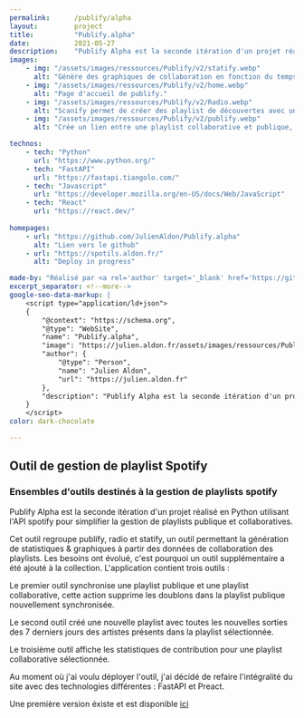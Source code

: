 ```yaml
---
permalink:      /publify/alpha
layout:         project
title:          "Publify.alpha"
date:           2021-05-27
description:    "Publify Alpha est la seconde itération d'un projet réalisé en Python utilisant l'API spotify pour simplifier la gestion de playlists publique et collaboratives. Cet outil regroupe publify, radio et statify, un outil permettant la génération de stats & graphiques à partir des données de collaboration des playlists. Les besoins ont évolué, c'est pourquoi un outil supplémentaire a été ajouté à la collection."
images:
    - img: "/assets/images/ressources/Publify/v2/statify.webp"
      alt: "Génère des graphiques de collaboration en fonction du temps pour les playlists collaboratives."
    - img: "/assets/images/ressources/Publify/v2/home.webp"
      alt: "Page d'accueil de publify."
    - img: "/assets/images/ressources/Publify/v2/Radio.webp"
      alt: "Scanify permet de créer des playlist de découvertes avec une playlist donnée."
    - img: "/assets/images/ressources/Publify/v2/publify.webp"
      alt: "Crée un lien entre une playlist collaborative et publique, Le lien apparait dans la liste, on peut synchroniser les playlists."

technos:
    - tech: "Python"
      url: "https://www.python.org/"
    - tech: "FastAPI"
      url: "https://fastapi.tiangolo.com/"
    - tech: "Javascript"
      url: "https://developer.mozilla.org/en-US/docs/Web/JavaScript"
    - tech: "React"
      url: "https://react.dev/"
      
homepages:
    - url: "https://github.com/JulienAldon/Publify.alpha"
      alt: "Lien vers le github"
    - url: "https://spotils.aldon.fr/"
      alt: "Deploy in progress"

made-by: "Réalisé par <a rel='author' target='_blank' href='https://github.com/JulienAldon'>Julien Aldon</a>"
excerpt_separator: <!--more-->
google-seo-data-markup: |
    <script type="application/ld+json">
    {
        "@context": "https://schema.org",
        "@type": "WebSite",
        "name": "Publify.alpha",
        "image": "https://julien.aldon.fr/assets/images/ressources/Publify/v2/home.webp",
        "author": {
            "@type": "Person",
            "name": "Julien Aldon",
            "url": "https://julien.aldon.fr"
        },
        "description": "Publify Alpha est la seconde itération d'un projet réalisé en Python utilisant l'API spotify pour simplifier la gestion de playlists publique et collaboratives. Cet outil regroupe publify, radio et statify, un outil permettant la génération de stats & graphiques à partir des données de collaboration des playlists. Les besoins ont évolué, c'est pourquoi un outil supplémentaire a été ajouté à la collection."
    }
    </script>
color: dark-chocolate

---
```

## Outil de gestion de playlist Spotify
### Ensembles d'outils destinés à la gestion de playlists spotify
Publify Alpha est la seconde itération d'un projet réalisé en Python utilisant l'API spotify pour simplifier la gestion de playlists publique et collaboratives.
<!--more-->
Cet outil regroupe publify, radio et statify, un outil permettant la génération de statistiques & graphiques à partir des données de collaboration des playlists. Les besoins ont évolué, c'est pourquoi un outil supplémentaire a été ajouté à la collection.
L'application contient trois outils :

Le premier outil synchronise une playlist publique et une playlist collaborative, cette action supprime les doublons dans la playlist publique nouvellement synchronisée.

Le second outil créé une nouvelle playlist avec toutes les nouvelles sorties des 7 derniers jours des artistes présents dans la playlist sélectionnée.

Le troisième outil affiche les statistiques de contribution pour une playlist collaborative sélectionnée.

Au moment où j'ai voulu déployer l'outil, j'ai décidé de refaire l'intégralité du site avec des technologies différentes : FastAPI et Preact.

Une première version éxiste et est disponible <a href="/2021/01/13/Publify.old">ici</a>